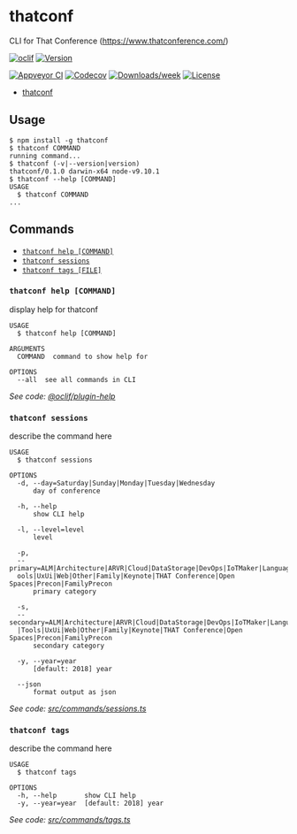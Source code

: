 # thatconf

CLI for That Conference (https://www.thatconference.com/)

[![oclif](https://img.shields.io/badge/cli-oclif-brightgreen.svg)](https://oclif.io)
[![Version](https://img.shields.io/npm/v/thatconf.svg)](https://npmjs.org/package/thatconf)

[![Appveyor CI](https://ci.appveyor.com/api/projects/status/github/wadewegner/thatconf?branch=master&svg=true)](https://ci.appveyor.com/project/wadewegner/thatconf/branch/master)
[![Codecov](https://codecov.io/gh/wadewegner/thatconf/branch/master/graph/badge.svg)](https://codecov.io/gh/wadewegner/thatconf)
[![Downloads/week](https://img.shields.io/npm/dw/thatconf.svg)](https://npmjs.org/package/thatconf)
[![License](https://img.shields.io/npm/l/thatconf.svg)](https://github.com/wadewegner/thatconf/blob/master/package.json)

<!-- toc -->
* [thatconf](#thatconf)
<!-- tocstop -->
## Usage
<!-- usage -->
```sh-session
$ npm install -g thatconf
$ thatconf COMMAND
running command...
$ thatconf (-v|--version|version)
thatconf/0.1.0 darwin-x64 node-v9.10.1
$ thatconf --help [COMMAND]
USAGE
  $ thatconf COMMAND
...
```
<!-- usagestop -->
## Commands
<!-- commands -->
* [`thatconf help [COMMAND]`](#thatconf-help-command)
* [`thatconf sessions`](#thatconf-sessions)
* [`thatconf tags [FILE]`](#thatconf-tags-file)

### `thatconf help [COMMAND]`

display help for thatconf

```
USAGE
  $ thatconf help [COMMAND]

ARGUMENTS
  COMMAND  command to show help for

OPTIONS
  --all  see all commands in CLI
```

_See code: [@oclif/plugin-help](https://github.com/oclif/plugin-help/blob/v2.0.5/src/commands/help.ts)_

### `thatconf sessions`

describe the command here

```
USAGE
  $ thatconf sessions

OPTIONS
  -d, --day=Saturday|Sunday|Monday|Tuesday|Wednesday
      day of conference

  -h, --help
      show CLI help

  -l, --level=level
      level

  -p, 
  --primary=ALM|Architecture|ARVR|Cloud|DataStorage|DevOps|IoTMaker|Languages|MobileClient|SoftSkills|Security|Testing|T
  ools|UxUi|Web|Other|Family|Keynote|THAT Conference|Open Spaces|Precon|FamilyPrecon
      primary category

  -s, 
  --secondary=ALM|Architecture|ARVR|Cloud|DataStorage|DevOps|IoTMaker|Languages|MobileClient|SoftSkills|Security|Testing
  |Tools|UxUi|Web|Other|Family|Keynote|THAT Conference|Open Spaces|Precon|FamilyPrecon
      secondary category

  -y, --year=year
      [default: 2018] year

  --json
      format output as json
```

_See code: [src/commands/sessions.ts](https://github.com/wadewegner/thatconf/blob/v0.1.0/src/commands/sessions.ts)_

### `thatconf tags`

describe the command here

```
USAGE
  $ thatconf tags

OPTIONS
  -h, --help       show CLI help
  -y, --year=year  [default: 2018] year
```

_See code: [src/commands/tags.ts](https://github.com/wadewegner/thatconf/blob/v0.1.0/src/commands/tags.ts)_
<!-- commandsstop -->
